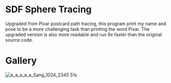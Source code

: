 
# SDF Sphere Tracing
Upgraded from Pixar postcard path tracing, this program print my name and pose to be a more challenging task than printing the word Pixar. The upgraded version is also more readable and run 9x faster than the original source code.

# Gallery
![a_a_a_a_a_Sang_1024_2345 51s](https://user-images.githubusercontent.com/93391908/139782488-7f13dcff-5795-4d07-85b9-1689b5f78608.png)
